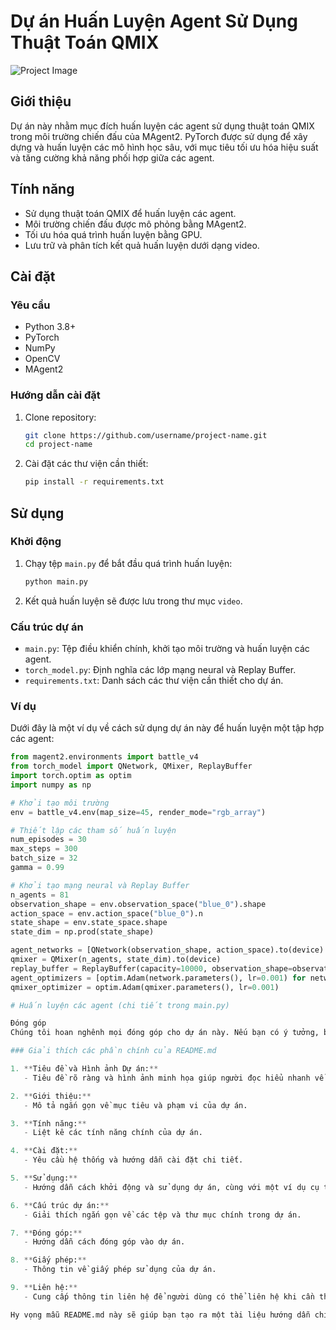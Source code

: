 # Dự án Huấn Luyện Agent Sử Dụng Thuật Toán QMIX

![Project Image](https://example.com/project-image.png)

## Giới thiệu

Dự án này nhằm mục đích huấn luyện các agent sử dụng thuật toán QMIX trong môi trường chiến đấu của MAgent2. PyTorch được sử dụng để xây dựng và huấn luyện các mô hình học sâu, với mục tiêu tối ưu hóa hiệu suất và tăng cường khả năng phối hợp giữa các agent.

## Tính năng

- Sử dụng thuật toán QMIX để huấn luyện các agent.
- Môi trường chiến đấu được mô phỏng bằng MAgent2.
- Tối ưu hóa quá trình huấn luyện bằng GPU.
- Lưu trữ và phân tích kết quả huấn luyện dưới dạng video.

## Cài đặt

### Yêu cầu

- Python 3.8+
- PyTorch
- NumPy
- OpenCV
- MAgent2

### Hướng dẫn cài đặt

1. Clone repository:

    ```bash
    git clone https://github.com/username/project-name.git
    cd project-name
    ```

2. Cài đặt các thư viện cần thiết:

    ```bash
    pip install -r requirements.txt
    ```

## Sử dụng

### Khởi động

1. Chạy tệp `main.py` để bắt đầu quá trình huấn luyện:

    ```bash
    python main.py
    ```

2. Kết quả huấn luyện sẽ được lưu trong thư mục `video`.

### Cấu trúc dự án

- `main.py`: Tệp điều khiển chính, khởi tạo môi trường và huấn luyện các agent.
- `torch_model.py`: Định nghĩa các lớp mạng neural và Replay Buffer.
- `requirements.txt`: Danh sách các thư viện cần thiết cho dự án.

### Ví dụ

Dưới đây là một ví dụ về cách sử dụng dự án này để huấn luyện một tập hợp các agent:

```python
from magent2.environments import battle_v4
from torch_model import QNetwork, QMixer, ReplayBuffer
import torch.optim as optim
import numpy as np

# Khởi tạo môi trường
env = battle_v4.env(map_size=45, render_mode="rgb_array")

# Thiết lập các tham số huấn luyện
num_episodes = 30
max_steps = 300
batch_size = 32
gamma = 0.99

# Khởi tạo mạng neural và Replay Buffer
n_agents = 81
observation_shape = env.observation_space("blue_0").shape
action_space = env.action_space("blue_0").n
state_shape = env.state_space.shape
state_dim = np.prod(state_shape)

agent_networks = [QNetwork(observation_shape, action_space).to(device) for _ in range(n_agents)]
qmixer = QMixer(n_agents, state_dim).to(device)
replay_buffer = ReplayBuffer(capacity=10000, observation_shape=observation_shape)
agent_optimizers = [optim.Adam(network.parameters(), lr=0.001) for network in agent_networks]
qmixer_optimizer = optim.Adam(qmixer.parameters(), lr=0.001)

# Huấn luyện các agent (chi tiết trong main.py)

Đóng góp
Chúng tôi hoan nghênh mọi đóng góp cho dự án này. Nếu bạn có ý tưởng, báo lỗi hoặc muốn tham gia phát triển, hãy mở một issue hoặc pull request trên GitHub.

### Giải thích các phần chính của README.md

1. **Tiêu đề và Hình ảnh Dự án:**
   - Tiêu đề rõ ràng và hình ảnh minh họa giúp người đọc hiểu nhanh về dự án.

2. **Giới thiệu:**
   - Mô tả ngắn gọn về mục tiêu và phạm vi của dự án.

3. **Tính năng:**
   - Liệt kê các tính năng chính của dự án.

4. **Cài đặt:**
   - Yêu cầu hệ thống và hướng dẫn cài đặt chi tiết.

5. **Sử dụng:**
   - Hướng dẫn cách khởi động và sử dụng dự án, cùng với một ví dụ cụ thể.

6. **Cấu trúc dự án:**
   - Giải thích ngắn gọn về các tệp và thư mục chính trong dự án.

7. **Đóng góp:**
   - Hướng dẫn cách đóng góp vào dự án.

8. **Giấy phép:**
   - Thông tin về giấy phép sử dụng của dự án.

9. **Liên hệ:**
   - Cung cấp thông tin liên hệ để người dùng có thể liên hệ khi cần thiết.

Hy vọng mẫu README.md này sẽ giúp bạn tạo ra một tài liệu hướng dẫn chi tiết và chuyên nghiệp cho dự án của mình! Nếu bạn cần thêm thông tin hoặc hỗ trợ, đừng ngần ngại hỏi.
